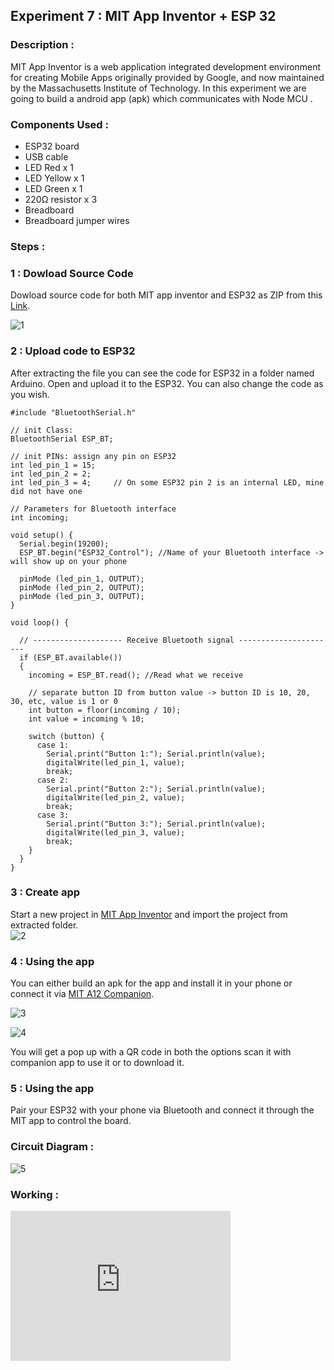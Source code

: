 ## Experiment 7 : MIT App Inventor + ESP 32

### Description :  
MIT App Inventor is a web application integrated development environment for creating Mobile Apps originally provided by Google, and now maintained by the Massachusetts Institute of Technology. In this experiment we are going to build a android app (apk) which communicates with Node MCU .
    
### Components Used :   
* ESP32 board
* USB cable 
* LED Red x 1
* LED Yellow x 1
* LED Green x 1
* 220Ω resistor x 3 
* Breadboard
* Breadboard jumper wires   

### Steps :   
### 1 : Dowload Source Code   
Dowload source code for both MIT app inventor and ESP32 as ZIP from this [Link](https://github.com/mo-thunderz/Esp32BluetoothApp).    

![1](https://user-images.githubusercontent.com/86108610/172552512-468b0ce7-4933-40ff-8798-cd23451e862f.png)

### 2 : Upload code to ESP32
After extracting the file you can see the code for ESP32 in a folder named Arduino. Open and upload it to the ESP32. You can also change the code as you wish.   

```
#include "BluetoothSerial.h" 

// init Class:
BluetoothSerial ESP_BT; 

// init PINs: assign any pin on ESP32
int led_pin_1 = 15;
int led_pin_2 = 2;
int led_pin_3 = 4;     // On some ESP32 pin 2 is an internal LED, mine did not have one

// Parameters for Bluetooth interface
int incoming;

void setup() {
  Serial.begin(19200);
  ESP_BT.begin("ESP32_Control"); //Name of your Bluetooth interface -> will show up on your phone

  pinMode (led_pin_1, OUTPUT);
  pinMode (led_pin_2, OUTPUT);
  pinMode (led_pin_3, OUTPUT);
}

void loop() {
  
  // -------------------- Receive Bluetooth signal ----------------------
  if (ESP_BT.available()) 
  {
    incoming = ESP_BT.read(); //Read what we receive 

    // separate button ID from button value -> button ID is 10, 20, 30, etc, value is 1 or 0
    int button = floor(incoming / 10);
    int value = incoming % 10;
    
    switch (button) {
      case 1:  
        Serial.print("Button 1:"); Serial.println(value);
        digitalWrite(led_pin_1, value);
        break;
      case 2:  
        Serial.print("Button 2:"); Serial.println(value);
        digitalWrite(led_pin_2, value);
        break;
      case 3:  
        Serial.print("Button 3:"); Serial.println(value);
        digitalWrite(led_pin_3, value);
        break;
    }
  }
}
```   

### 3 : Create app   
Start a new project in [MIT App Inventor](https://appinventor.mit.edu/) and import the project from extracted folder.   
![2](https://user-images.githubusercontent.com/86108610/172553567-2684ce3c-dbd9-436e-b908-2ea78f168237.png)

### 4 : Using the app   
You can either build an apk for the app and install it in your phone or connect it via [MIT A12 Companion](https://play.google.com/store/apps/details?id=edu.mit.appinventor.aicompanion3&hl=en_IN&gl=US).

![3](https://user-images.githubusercontent.com/86108610/172554076-1ceec1b7-3529-4a09-9f0a-0ef46095037d.png)

![4](https://user-images.githubusercontent.com/86108610/172554097-5a763e0b-2864-4154-a15b-92b640976bd0.png)

You will get a pop up with a QR code in both the options scan it with companion app to use it or to download it.

### 5 : Using the app   
Pair your ESP32 with your phone via Bluetooth and connect it through the MIT app to control the board.   

### Circuit Diagram :   

![5](https://user-images.githubusercontent.com/86108610/172555723-807dd60f-3f88-4a2a-8f94-17dd0df4a388.png)

### Working :   

<iframe width="352" height="240"
src="https://user-images.githubusercontent.com/86108610/172566850-45d246b0-d4d1-44e5-be86-0baf96bac12a.mp4"
frameborder="0" 
allow="accelerometer; autoplay; encrypted-media; gyroscope; picture-in-picture" 
allowfullscreen></iframe>  
